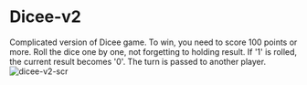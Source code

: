 # Dicee-v2
Complicated version of Dicee game.
To win, you need to score 100 points or more. 
Roll the dice one by one, not forgetting to holding result.
If '1' is rolled, the current result becomes '0'. The turn is passed to another player.
![dicee-v2-scr](https://user-images.githubusercontent.com/103335620/181629003-6b9628f9-2480-459d-b9b1-9e85935d76ee.png)
